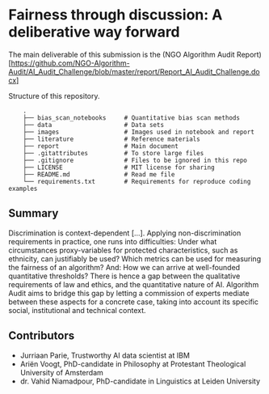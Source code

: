 # Fairness through discussion: A deliberative way forward

The main deliverable of this submission is the (NGO Algorithm Audit Report)[https://github.com/NGO-Algorithm-Audit/AI_Audit_Challenge/blob/master/report/Report_AI_Audit_Challenge.docx]

Structure of this repository.

```
    .
    ├── bias_scan_notebooks     # Quantitative bias scan methods 
    ├── data                    # Data sets
    ├── images                  # Images used in notebook and report
    ├── literature              # Reference materials
    ├── report                  # Main document
    ├── .gitattributes          # To store large files
    ├── .gitignore              # Files to be ignored in this repo
    ├── LICENSE                 # MIT license for sharing 
    ├── README.md               # Read me file
    └── requirements.txt        # Requirements for reproduce coding examples
```

## Summary
Discrimination is context-dependent [...]. Applying non-discrimination requirements in practice, one runs into difficulties: Under what circumstances proxy-variables for protected characteristics, such as ethnicity, can justifiably be used? Which metrics can be used for measuring the fairness of an algorithm? And: How we can arrive at well-founded quantitative thresholds? There is hence a gap between the qualitative requirements of law and ethics, and the quantitative nature of AI. Algorithm Audit aims to bridge this gap by letting a commission of experts mediate between these aspects for a concrete case, taking into account its specific social, institutional and technical context.

## Contributors
- Jurriaan Parie, Trustworthy AI data scientist at IBM
- Ariën Voogt, PhD-candidate in Philosophy at Protestant Theological University of Amsterdam
- dr. Vahid Niamadpour, PhD-candidate in Linguistics at Leiden University